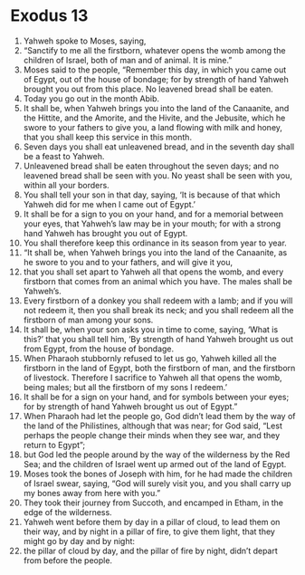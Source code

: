 ﻿
# Exodus 13
1. Yahweh spoke to Moses, saying, 
2. “Sanctify to me all the firstborn, whatever opens the womb among the children of Israel, both of man and of animal. It is mine.” 
3. Moses said to the people, “Remember this day, in which you came out of Egypt, out of the house of bondage; for by strength of hand Yahweh brought you out from this place. No leavened bread shall be eaten. 
4. Today you go out in the month Abib. 
5. It shall be, when Yahweh brings you into the land of the Canaanite, and the Hittite, and the Amorite, and the Hivite, and the Jebusite, which he swore to your fathers to give you, a land flowing with milk and honey, that you shall keep this service in this month. 
6. Seven days you shall eat unleavened bread, and in the seventh day shall be a feast to Yahweh. 
7. Unleavened bread shall be eaten throughout the seven days; and no leavened bread shall be seen with you. No yeast shall be seen with you, within all your borders. 
8. You shall tell your son in that day, saying, ‘It is because of that which Yahweh did for me when I came out of Egypt.’ 
9. It shall be for a sign to you on your hand, and for a memorial between your eyes, that Yahweh’s law may be in your mouth; for with a strong hand Yahweh has brought you out of Egypt. 
10. You shall therefore keep this ordinance in its season from year to year. 
11. “It shall be, when Yahweh brings you into the land of the Canaanite, as he swore to you and to your fathers, and will give it you, 
12. that you shall set apart to Yahweh all that opens the womb, and every firstborn that comes from an animal which you have. The males shall be Yahweh’s. 
13. Every firstborn of a donkey you shall redeem with a lamb; and if you will not redeem it, then you shall break its neck; and you shall redeem all the firstborn of man among your sons. 
14. It shall be, when your son asks you in time to come, saying, ‘What is this?’ that you shall tell him, ‘By strength of hand Yahweh brought us out from Egypt, from the house of bondage. 
15. When Pharaoh stubbornly refused to let us go, Yahweh killed all the firstborn in the land of Egypt, both the firstborn of man, and the firstborn of livestock. Therefore I sacrifice to Yahweh all that opens the womb, being males; but all the firstborn of my sons I redeem.’ 
16. It shall be for a sign on your hand, and for symbols between your eyes; for by strength of hand Yahweh brought us out of Egypt.” 
17. When Pharaoh had let the people go, God didn’t lead them by the way of the land of the Philistines, although that was near; for God said, “Lest perhaps the people change their minds when they see war, and they return to Egypt”; 
18. but God led the people around by the way of the wilderness by the Red Sea; and the children of Israel went up armed out of the land of Egypt. 
19. Moses took the bones of Joseph with him, for he had made the children of Israel swear, saying, “God will surely visit you, and you shall carry up my bones away from here with you.” 
20. They took their journey from Succoth, and encamped in Etham, in the edge of the wilderness. 
21. Yahweh went before them by day in a pillar of cloud, to lead them on their way, and by night in a pillar of fire, to give them light, that they might go by day and by night: 
22. the pillar of cloud by day, and the pillar of fire by night, didn’t depart from before the people. 
